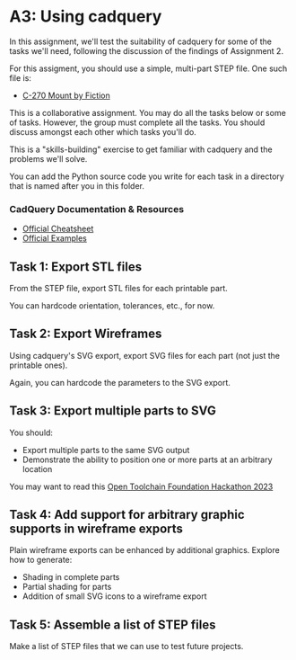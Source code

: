 # A3: Using cadquery

In this assignment, we'll test the suitability of cadquery for some of
the tasks we'll need, following the discussion of the findings of
Assignment 2.

For this assigment, you should use a simple, multi-part STEP
file. One such file is:

  - [C-270 Mount by Fiction](https://github.com/VoronDesign/VoronUsers/tree/master/printer_mods/Fiction/C270_mount)


This is a collaborative assignment. You may do all the tasks below or
some of tasks. However, the group must complete all the tasks. You
should discuss amongst each other which tasks you'll do.

This is a "skills-building" exercise to get familiar with cadquery and
the problems we'll solve.

You can add the Python source code you write for each task in a
directory that is named after you in this folder.

### CadQuery Documentation & Resources
- [Official Cheatsheet](https://cadquery.readthedocs.io/en/latest/_static/cadquery_cheatsheet.html)
- [Official Examples](https://cadquery.readthedocs.io/en/latest/examples.html)

## Task 1: Export STL files

From the STEP file, export STL files for each printable part.

You can hardcode orientation, tolerances, etc., for now.

## Task 2: Export Wireframes

Using cadquery's SVG export, export SVG files for each part (not just
the printable ones).

Again, you can hardcode the parameters to the SVG export.

## Task 3: Export multiple parts to SVG

You should:
  - Export multiple parts to the same SVG output
  - Demonstrate the ability to position one or more parts at an arbitrary location

You may want to read this [Open Toolchain Foundation Hackathon 2023](https://7bindustries.com/blog/otfn_hackathon.html)

## Task 4: Add support for arbitrary graphic supports in wireframe exports

Plain wireframe exports can be enhanced by additional
graphics. Explore how to generate:

  - Shading in complete parts
  - Partial shading for parts
  - Addition of small SVG icons to a wireframe export

## Task 5: Assemble a list of STEP files

Make a list of STEP files that we can use to test future projects.
